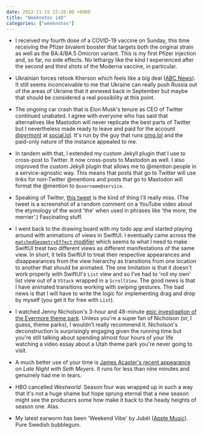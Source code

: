```yaml
---
date: 2022-11-15 23:28:00 +0900
title: "Weeknotes 148"
categories: ["weeknotes"]
---
```


- I received my fourth dose of a COVID-19 vaccine on Sunday, this time receiving the Pfizer bivalent booster that targets both the original strain as well as the BA.4/BA.5 Omicron variant. This is my first Pfizer injection and, so far, no side effects. No lethargy like the kind I experienced after the second and third shots of the Moderna vaccine, in particular.

- Ukrainian forces retook Kherson which feels like a big deal ([ABC News](https://www.abc.net.au/news/2022-11-12/how-important-russia-retreat-kherson-kyiv-moscow-putin-zelenskyy/101646774)). It still seems inconceivable to me that Ukraine can really push Russia out of the areas of Ukraine that it annexed back in September but maybe that should be considered a real possibility at this point.

- The ongoing car crash that is Elon Musk's tenure as CEO of Twitter continued unabated. I agree with everyone who has said that alternatives like Mastodon will never replicate the best parts of Twitter but I nevertheless made ready to leave and paid for the account [@pyrmont](https://social.lol/@pyrmont) at [social.lol](https://social.lol). It's run by the guy that runs [omg.lol](https://omg.lol) and the paid-only nature of the instance appealed to me.

- In tandem with that, I extended my custom Jekyll plugin that I use to cross-post to Twitter. It now cross-posts to Mastodon as well. I also improved the custom Jekyll plugin that allows me to @mention people in a service-agnostic way. This means that posts that go to Twitter will use links for non-Twitter @mentions and posts that go to Mastodon will format the @mention to `@username@service`.

- Speaking of Twitter, [this tweet](https://twitter.com/bgsprung/status/1591497637680799745) is the kind of thing I'll really miss. (The tweet is a screenshot of a random comment on a YouTube video about the etymology of the word 'the' when used in phrases like 'the more, the merrier'.) Fascinating stuff.

- I went back to the drawing board with my todo app and started playing around with animations of views in SwiftUI. I eventually came across the [`matchedGeometryEffect` modifier](https://developer.apple.com/documentation/swiftui/view/matchedgeometryeffect(id:in:properties:anchor:issource:)) which seems to what I need to make SwiftUI treat two different views as different manifestations of the same view. In short, it tells SwiftUI to treat their respective appearances and disappearances from the view hierarchy as transitions from one location to another that should be animated. The one limitation is that it doesn't work properly with SwiftUI's `List` view and so I've had to 'roll my own' list view out of a `VStack` wrapped in a `ScrollView`. The good news is that I have animated transitions working with swiping gestures. The bad news is that I will have to write the logic for implementing drag and drop by myself (you get it for free with `List`).

- I watched Jenny Nicholson's 3-hour and 48-minute [epic investigation of the Evermore theme park](https://www.youtube.com/watch?v=L9OhTB5eBqQ). Unless you're a super fan of Nicholson (or, I guess, theme parks), I wouldn't really recommend it. Nicholson's deconstruction is surprisingly engaging given the running time but you're still talking about spending almost four hours of your life watching a video essay about a Utah theme park you're never going to visit.

- A much better use of your time is [James Acaster's recent appearance](https://www.youtube.com/watch?v=q5UsZ2YdyKE) on _Late Night with Seth Meyers_. It runs for less than nine minutes and genuinely had me in tears.

- HBO cancelled _Westworld_. Season four was wrapped up in such a way that it's not a huge shame but hope sprung eternal that a new season might see the producers some how make it back to the heady heights of season one. Alas.

- My latest earworm has been 'Weekend Vibe' by Jubël ([Apple Music](https://music.apple.com/us/album/weekend-vibe/1568521700?i=1568521871)). Pure Swedish bubblegum.
